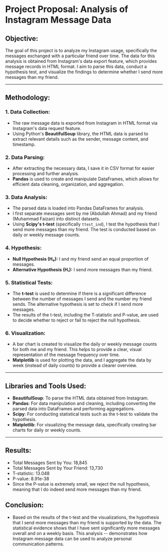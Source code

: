 # Project Proposal: Analysis of Instagram Message Data

## **Objective:**
The goal of this project is to analyze my Instagram usage, specifically the messages exchanged with a particular friend over time. The data for this analysis is obtained from Instagram's data export feature, which provides message records in HTML format. I aim to parse this data, conduct a hypothesis test, and visualize the findings to determine whether I send more messages than my friend.

---

## **Methodology:**

### 1. **Data Collection:**
- The raw message data is exported from Instagram in HTML format via Instagram's data request feature.
- Using Python's **BeautifulSoup** library, the HTML data is parsed to extract relevant details such as the sender, message content, and timestamp.

### 2. **Data Parsing:**
- After extracting the necessary data, I save it in CSV format for easier processing and further analysis. 
- **Pandas** is used to create and manipulate DataFrames, which allows for efficient data cleaning, organization, and aggregation.

### 3. **Data Analysis:**
- The parsed data is loaded into Pandas DataFrames for analysis.
- I first separate messages sent by me (Abdullah Ahmad) and my friend (Muhammad Faizan) into distinct datasets.
- Using **Scipy's t-test** (specifically `ttest_ind`), I test the hypothesis that I send more messages than my friend. The test is conducted based on daily or weekly message counts.

### 4. **Hypothesis:**
- **Null Hypothesis (H₀):** I and my friend send an equal proportion of messages.
- **Alternative Hypothesis (H₁):** I send more messages than my friend.

### 5. **Statistical Tests:**
- The **t-test** is used to determine if there is a significant difference between the number of messages I send and the number my friend sends. The alternative hypothesis is set to check if I send more messages.
- The results of the t-test, including the T-statistic and P-value, are used to decide whether to reject or fail to reject the null hypothesis.

### 6. **Visualization:**
- A bar chart is created to visualize the daily or weekly message counts for both me and my friend. This helps to provide a clear, visual representation of the message frequency over time.
- **Matplotlib** is used for plotting the data, and I aggregate the data by week (instead of daily counts) to provide a clearer overview.

---

## **Libraries and Tools Used:**
- **BeautifulSoup**: To parse the HTML data obtained from Instagram.
- **Pandas**: For data manipulation and cleaning, including converting the parsed data into DataFrames and performing aggregations.
- **Scipy**: For conducting statistical tests such as the t-test to validate the hypothesis.
- **Matplotlib**: For visualizing the message data, specifically creating bar charts for daily or weekly counts.

---

## **Results:**
- Total Messages Sent by You: 18,845
- Total Messages Sent by Your Friend: 13,730
- T-statistic: 13.048
- P-value: 8.91e-38
- Since the P-value is extremely small, we reject the null hypothesis, meaning that I do indeed send more messages than my friend.

## **Conclusion:**
- Based on the results of the t-test and the visualizations, the hypothesis that I send more messages than my friend is supported by the data. The statistical evidence shows that I have sent significantly more messages overall and on a weekly basis. This analysis --   demonstrates how Instagram message data can be used to analyze personal communication patterns.
